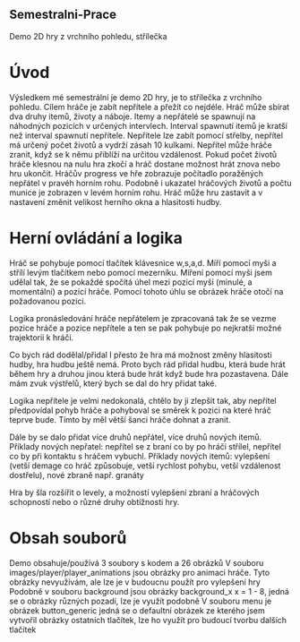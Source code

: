 ## Semestralni-Prace
Demo 2D hry z vrchního pohledu, střílečka

# Úvod
Výsledkem mé semestrální je demo 2D hry, je to střílečka z vrchního pohledu. Cílem hráče je zabít nepřítele a přežít co nejdéle. Hráč může sbírat dva druhy itemů, životy a náboje.
Itemy a nepřátelé se spawnují na náhodných pozicích v určených intervlech. Interval spawnutí itemů je kratší než interval spawnutí nepřítele.
Nepřítele lze zabít pomocí střelby, nepřítel má určený počet životů a vydrží zásah 10 kulkami.
Nepřítel může hráče zranit, když se k němu přiblíží na určitou vzdálenost. Pokud počet životů hráče klesnou na nulu hra zkočí a hráč dostane možnost hrát znova nebo hru ukončit.
Hráčův progress ve hře zobrazuje počítadlo poražěných nepřátel v pravéh horním rohu.
Podobně i ukazatel hráčových životů a počtu munice je zobrazen v levém horním rohu.
Hráč může hru zastavit a v nastavení změnit velikost herního okna a hlasitosti hudby.

# Herní ovládání a logika
Hráč se pohybuje pomocí tlačítek klávesnice w,s,a,d. Míří pomocí myši a střílí levým tlačítkem nebo pomocí mezerníku.
Míření pomocí myši jsem udělal tak, že se pokaždé spočítá úhel mezi pozicí myši (minulé, a momentální) a pozicí hráče. Pomocí tohoto úhlu se obrázek hráče otočí na požadovanou pozici.

Logika pronásledování hráče nepřátelem je zpracovaná tak že se vezme pozice hráče a pozice nepřítele a ten se pak pohybuje po nejkratší možné trajektorii k hráči. 

Co bych rád dodělal/přidal
I přesto že hra má možnost změny hlasitosti hudby, hra hudbu ještě nemá. Proto bych rád přidal hudbu, která bude hrát během hry a druhou jinou která bude hrát když bude hra pozastavena. Dále mám zvuk výstřelů, který bych se dal do hry přidat také.

Logika nepřítele je velmi nedokonalá, chtělo by ji zlepšit tak, aby nepřítel předpovídal pohyb hráče a pohyboval se směrek k pozici na které hráč teprve bude. Tímto by měl větší šanci hráče dohnat a zranit.

Dále by se dalo přidat více druhů nepřátel, více druhů nových itemů.
Příklady nových nepřatel: nepřítel se z braní co by po hráči střílel, nepřítel co by při kontaktu s hráčem vybuchl.
Příklady nových itemů: vylepšení (vetší demage co hráč způsobuje, vetší rychlost pohybu, vetší vzdálenost dostřelu), nové zbraně např. granáty

Hra by šla rozšířit o levely, a možností vylepšení zbraní a hráčových schopností nebo o různé druhy obtížnosti hry.

# Obsah souborů
Demo obsahuje/používá 3 soubory s kodem a 26 obrázků
V souboru images/player/player_animations jsou obrázky pro animaci hráče. Tyto obrázky nevyužívám, ale lze je v budoucnu použít pro vylepšení hry
Podobně v souboru background jsou obrázky background_x x = 1 - 8, jedná se o obrázky různých pozadí, lze je využít podobně
V souboru menu je obrázek button_generic jedná se o defaultní obrázek ze kterého jsem vytvořil obrázky ostatních tlačítek, lze ho využít pro budoucí tvorbu dalších tlačítek

